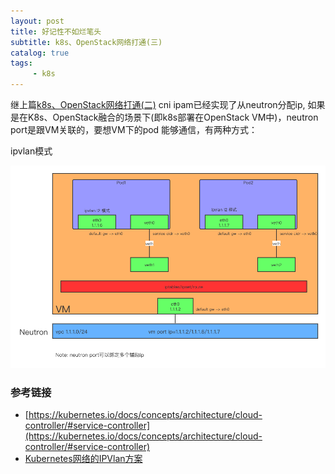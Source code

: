 ```yaml
---
layout: post
title: 好记性不如烂笔头
subtitle: k8s、OpenStack网络打通(三)
catalog: true
tags:
     - k8s
---
```


继上篇[k8s、OpenStack网络打通(二)](http://www.iceyao.com.cn/2020/05/06/%E5%A5%BD%E8%AE%B0%E6%80%A7%E4%B8%8D%E5%A6%82%E7%83%82%E7%AC%94%E5%A4%B4-k8s-OpenStack%E7%BD%91%E7%BB%9C%E6%89%93%E9%80%9A%E4%B8%80/) 
cni ipam已经实现了从neutron分配ip, 如果是在K8s、OpenStack融合的场景下(即k8s部署在OpenStack VM中)，neutron port是跟VM关联的，要想VM下的pod
能够通信，有两种方式：

ipvlan模式

<img src="/img/posts/2020-06-19/ipvlan-l2-veth.png"/>

### 参考链接

- [https://kubernetes.io/docs/concepts/architecture/cloud-controller/#service-controller](https://kubernetes.io/docs/concepts/architecture/cloud-controller/#service-controller)
- [Kubernetes网络的IPVlan方案](https://kernel.taobao.org/2019/11/ipvlan-for-kubernete-net/)
